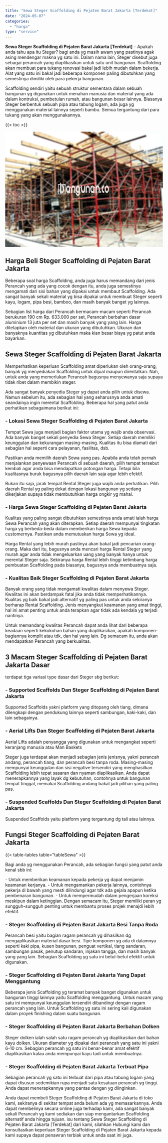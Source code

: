```yaml
---
title: "Sewa Steger Scaffolding di Pejaten Barat Jakarta [Terdekat]"
date: "2024-05-07"
categories: 
  - "harga"
type: "service"
---
```


**Sewa Steger Scaffolding di Pejaten Barat Jakarta \[Terdekat\]** – Apakah anda tahu apa itu Steger? bagi anda yg masih awam yang pastinya agak asing mendengar makna yg satu ini. Dalam nama lain, Steger disebut juga sebagai perancah yang diaplikasikan untuk satu unit bangunan. Scaffolding akan membuat para tukang renovasi bakal jadi lebih mudah dalam bekerja. Alat yang satu ini bakal jadi beberapa komponen paling dibutuhkan yang semestinya dimiliki oleh para pekerja bangunan.

Scaffolding sendiri yaitu sebuah struktur sementara dalam sebuah bangunan yg digunakan untuk menahan manusia dan material yang ada dalam kontruksi, pembetulan rumah, atau bangunan besar lainnya. Biasanya Steger berbentuk sebuah pipa atau tabung logam, ada juga yg menggunakan material lainnya seperti bambu. Semua tergantung dari para tukang yang akan menggunakannya.

{{< toc >}}

![Sewa Steger Scaffolding di Pejaten Barat Jakarta [Terdekat]](/images/sewa-scaffolding-steger-21.png)

## Harga Beli Steger Scaffolding di Pejaten Barat Jakarta

Beberapa soal harga Scaffolding, anda juga harus memandang dari jenis Perancah yang ada yang cocok dengan itu, anda juga semestinya mengamati dari sisi bahan yang dipakai untuk membaut Scaffolding. Ada sangat banyak sekali material yg bisa dipakai untuk membuat Steger seperti kayu, logam, pipa besi, bamboo, dan masih banyak banget yg lainnya.

Sebagian list harga dari Perancah bermacam-macam seperti Perancah berukuran 190 cm Rp. 633.000 per set, Perancah berbahan dasar aluminium 13 juta per set dan masih banyak yang yang lain. Harga ditetapkan oleh material dan ukuran yang dibutuhkan. Ukuran dan banyaknya kuantitas yg dibutuhkan maka kian besar biaya yg patut anda bayarkan.

## Sewa Steger Scaffolding di Pejaten Barat Jakarta

Memperhatikan keperluan Scaffolding amat diperlukan oleh orang-orang, banyak yg menyediakan Scaffolding untuk dijual maupun direntalkan. Nah, untuk anda yang memerlukan Perancah bagusnya menyewanya saja supaya tidak ribet dalam membikin steger.

Ada sangat banyak penyedia Steger yg dapat anda pilih untuk disewa. Namun sebelum itu, ada sebagian hal yang seharusnya anda amati seandainya ingin merental Scaffolding. Beberapa hal yang patut anda perhatikan sebagaimana berikut ini:

### \- Lokasi Sewa Steger Scaffolding di Pejaten Barat Jakarta

Tempat Sewa juga menjadi bagian faktor utama yg wajib anda observasi. Ada banyak banget sekali penyedia Sewa Steger. Setiap daerah memiliki keunggulan dan kekurangan masing-masing. Kualitas itu bisa diamati dari sebagian hal seperti cara pelayanan, fasilitas, dsb.

Pastikan anda memilih daerah Sewa yang pas. Apabila anda telah pernah menjalankan penyewaan Perancah di sebuah daerah, pilih tempat tersebut kembali agar anda bisa mendapatkan potongan harga. Tetapi bila kualitasnya buruk bagusnya pilih daerah lain saja agar lebih efektif.

Bukan itu saja, jarak tempat Rental Steger juga wajib anda perhatikan. Pilih daerah Rental yg paling dekat dengan lokasi bangunan yg sedang dikerjakan supaya tidak membutuhkan harga ongkir yg mahal.

### \- Harga Sewa Steger Scaffolding di Pejaten Barat Jakarta

Kualitas yang paling sangat dibutuhkan semestinya anda amati ialah harga Sewa Perancah yang akan diterapkan. Setiap daerah mempunyai tingkatan harga yg berbeda-beda dalam memberikan harga Sewa kepada customernya. Pastikan anda memutuskan harga Sewa yg ideal.

Harga Rental yang lebih murah pastinya akan bakal jadi pencarian orang-orang. Maka dari itu, bagusnya anda mencari harga Rental Steger yang murah agar anda tidak mengeluarkan uang yang banyak hanya untuk merental Steger saja. Sekiranya harga Rental lebih tinggi ketimbang harga pembuatan Scaffolding pada biasanya, bagusnya anda membuatnya saja.

### \- Kualitas Baik Steger Scaffolding di Pejaten Barat Jakarta

Banyak orang yang tidak mengamati kwalitas dalam menyewa Steger. Kwalitas ini akan berdampak fatal jika anda tidak memperhatikannya. Kualitas yg baik bakal jadi alternatif yg paling pas untuk anda sekiranya berharap Rental Scaffolding. Jenis menyangkut keamanan yang amat tinggi, hal ini amat penting untuk anda terapkan agar tidak ada kendala yg terjadi nantinya.

Untuk memandang kwalitas Perancah dapat anda lihat dari beberapa keadaan seperti kekokohan bahan yang diaplikasikan, apakah komponen-bagiannya komplit atau tdk, dan hal yang lain. Dg semacam itu, anda akan mendapatkan Perancah yang berkualitas.

## 3 Macam Steger Scaffolding di Pejaten Barat Jakarta Dasar

terdapat tiga variasi type dasar dari Steger sbg berikut:

### \- Supported Scaffolds Dan Steger Scaffolding di Pejaten Barat Jakarta

Supported Scaffolds yakni platform yang ditopang oleh tiang, dimana dilengkapi dengan pendukung lainnya seperti sambungan, kaki-kaki, dan lain sebagainya.

### \- Aerial Lifts Dan Steger Scaffolding di Pejaten Barat Jakarta

Aerial Lifts adalah penyangga yang digunakan untuk mengangkat seperti keranjang manusia atau Man Baskets

Steger juga terdapat akan menjadi sebagian jenis jenisnya, yakni perancah andang, perancah tiang, dan perancah besi tanpa roda. Masing-masing mempunyai keunggulan dan sisi negative tersendiri yang menghasilkan Scaffolding lebih tepat sasaran dan nyaman diaplikasikan. Anda dapat menerapkannya yang layak dg kebutuhan, contohnya untuk bangunan tempat tinggal, memakai Scaffolding andang bakal jadi pilihan yang paling pas.

### \- Suspended Scaffolds Dan Steger Scaffolding di Pejaten Barat Jakarta

Suspended Scaffolds yaitu platform yang tergantung dg tali atau lainnya.

## Fungsi Steger Scaffolding di Pejaten Barat Jakarta

{{< table-tables table="tableSewa" >}}

Bagi anda yg menggunakan Perancah, ada sebagian fungsi yang patut anda kenal sbb ini:

\- Untuk memberikan keamanan kepada pekerja yg dapat menjamin keamanan kerjanya. - Untuk mengamankan pekerja lainnya, contohnya pekerja di bawah yang mesti dilindungi agar tdk ada gejala apapun ketika pembenaran bangunan. - Untuk mempermudah dalam pengerjaan koreksi meskipun dalam ketinggian. Dengan semacam itu, Steger memiliki peran yg sungguh-sungguh penting untuk membantu proses projek menajdi lebih efektif.

### \- Steger Scaffolding di Pejaten Barat Jakarta Besi Tanpa Roda

Perancah besi yaitu bagian ragam perancah yg dihasilkan dg mengaplikasikan material dasar besi. Tipe komponen yg ada di dalamnya seperti kaki pipa, kusen bangunan, penguat vertikal, tiang sandaran, sambungan pasak, penutup sandaran, injakan tangga, dan masih banyak yang yang lain. Sebagian Scaffolding yg satu ini betul-betul efektif untuk digunakan.

### \- Steger Scaffolding di Pejaten Barat Jakarta Yang Dapat Menggantung

Beberapa jenis Scaffolding yg teramat banyak banget digunakan untuk bangunan tinggi lainnya yaitu Scaffolding menggantung. Untuk macam yang satu ini mempunyai keunggulan tersendiri dibandingi dengan ragam perancah yang lain. Untuk Scaffolding yg satu ini sering kali digunakan dalam proyek finishing dalam suatu bangunan.

### \- Steger Scaffolding di Pejaten Barat Jakarta Berbahan Dolken

Steger dolken ialah salah satu ragam perancah yg diaplikasikan dari bahan kayu dolken. Ukuran diameter yg dipakai dari perancah yang satu ini yakni 6-10 cm. Sebagian perancah yg satu ini benar-benar amat efektif diaplikasikan kalau anda mempunyai kayu tadi untuk membuatnya.

### \- Steger Scaffolding di Pejaten Barat Jakarta Terbuat Pipa

Sebagian perancah yg satu ini terbuat dari pipa atau tabung logam yang dapat disusun sedemikian rupa menjadi satu kesatuan perancah yg tinggi. Anda dapat menerapkannya yang pantas dengan yg diinginkan.

Anda dapat membeli Steger Scaffolding di Pejaten Barat Jakarta di toko kami, sekiranya di sekitar tempat anda belum ada yg memasarkannya. Anda dapat membelinya secara online juga terhadap kami, ada sangat banyak sekali Perancah yg kami sediakan dan siap mengantarkan Scaffolding alternatif anda hingga tujuan. isu tentang Sewa Steger Scaffolding di Pejaten Barat Jakarta \[Terdekat\] dari kami, silahkan Hubungi kami dan konsultasikan keperluan Steger Scaffolding di Pejaten Barat Jakarta kepada kami supaya dapat penawran terbiak untuk anda saat ini juga.
